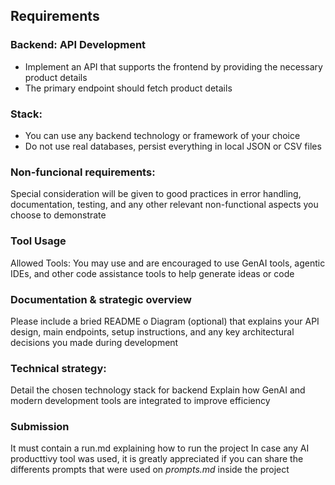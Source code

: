 ## Requirements

### Backend: API Development

* Implement an API that supports the frontend by providing the necessary product details
* The primary endpoint should fetch product details

### Stack:

* You can use any backend technology or framework of your choice
* Do not use real databases, persist everything in local JSON or CSV files

### Non-funcional requirements:
Special consideration will be given to good practices in error handling, documentation, testing, and any other relevant non-functional aspects you choose to demonstrate

### Tool Usage
Allowed Tools: You may use and are encouraged to use GenAI tools, agentic IDEs, and other code assistance tools to help generate ideas or code

### Documentation & strategic overview
Please include a bried README o Diagram (optional) that explains your API design, main endpoints, setup instructions, and any key architectural decisions you made during development

### Technical strategy:
Detail the chosen technology stack for backend
Explain how GenAI and modern development tools are integrated to improve efficiency


### Submission
It must contain a run.md explaining how to run the project
In case any AI producttivy tool was used, it is greatly appreciated if you can share the differents prompts that were used on *prompts.md* inside the project

